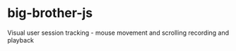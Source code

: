 big-brother-js
==============

Visual user session tracking - mouse movement and scrolling recording and playback
